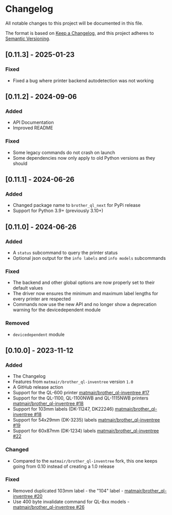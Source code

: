 # Changelog

All notable changes to this project will be documented in this file.

The format is based on [Keep a Changelog](https://keepachangelog.com/en/1.0.0/),
and this project adheres to [Semantic Versioning](https://semver.org/spec/v2.0.0.html).

## [0.11.3] - 2025-01-23
### Fixed
- Fixed a bug where printer backend autodetection was not working

## [0.11.2] - 2024-09-06
### Added
- API Documentation
- Improved README

### Fixed
- Some legacy commands do not crash on launch
- Some dependencies now only apply to old Python versions as they should

## [0.11.1] - 2024-06-26
### Added
- Changed package name to `brother_ql_next` for PyPi release
- Support for Python 3.9+ (previously 3.10+)

## [0.11.0] - 2024-06-26

### Added
- A `status` subcommand to query the printer status
- Optional json output for the `info labels` and `info models` subcommands

### Fixed
- The backend and other global options are now properly set to their default values
- The driver now ensures the minimum and maximum label lengths for every printer are respected
- Commands now use the new API and no longer show a deprecation warning for the devicedependent module

### Removed
- `devicedependent` module

## [0.10.0] - 2023-11-12

### Added
- The Changelog
- Features from `matmair/brother_ql-inventree` version `1.0`
- A GitHub release action
- Support for the QL-600 printer [matmair/brother_ql-inventree #17](https://github.com/matmair/brother_ql-inventree/pull/17)
- Support for the QL-1100, QL-1100NWB and QL-1115NWB printers [matmair/brother_ql-inventree #18](https://github.com/matmair/brother_ql-inventree/pull/18)
- Support for 103mm labels (DK-11247, DK22246) [matmair/brother_ql-inventree #18](https://github.com/matmair/brother_ql-inventree/pull/18)
- Support for 54x29mm (DK-3235) labels [matmair/brother_ql-inventree #19](https://github.com/matmair/brother_ql-inventree/pull/19)
- Support for 60x87mm (DK-1234) labels [matmair/brother_ql-inventree #22](https://github.com/matmair/brother_ql-inventree/pull/22)

### Changed
- Compared to the `matmair/brother_ql-inventree` fork, this one keeps going from 0.10 instead of creating a 1.0 release

### Fixed
- Removed duplicated 103mm label - the "104" label - [matmair/brother_ql-inventree #20](https://github.com/matmair/brother_ql-inventree/pull/20)
- Use 400 byte invalidate command for QL-8xx models - [matmair/brother_ql-inventree #26](https://github.com/matmair/brother_ql-inventree/pull/26)
